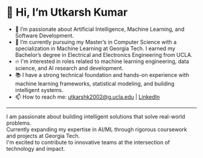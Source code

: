 # 👋 Hi, I’m Utkarsh Kumar

- 👀 I’m passionate about Artificial Intelligence, Machine Learning, and Software Development.
- 🌱 I’m currently pursuing my Master’s in Computer Science with a specialization in Machine Learning at Georgia Tech. I earned my Bachelor’s degree in Electrical and Electronics Engineering from UCLA.
- 🔥 I'm interested in roles related to machine learning engineering, data science, and AI research and development.
- 📚 I have a strong technical foundation and hands-on experience with machine learning frameworks, statistical modeling, and building intelligent systems.
- 📫 How to reach me: utkarshk2002@g.ucla.edu | [LinkedIn](https://www.linkedin.com/in/utkarsh-k-ucla/)

---

I am passionate about building intelligent solutions that solve real-world problems.  
Currently expanding my expertise in AI/ML through rigorous coursework and projects at Georgia Tech.  
I'm excited to contribute to innovative teams at the intersection of technology and impact.

<!---
utkarshkumar7/utkarshkumar7 is a ✨ special ✨ repository because its `README.md` (this file) appears on your GitHub profile.
You can click the Preview link to take a look at your changes.
--->


